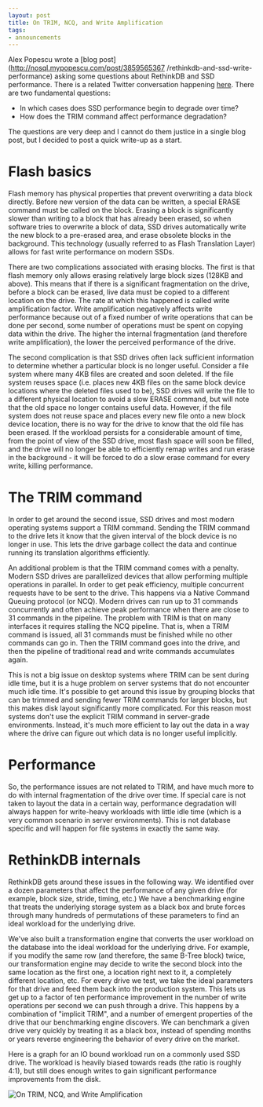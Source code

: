 ```yaml
---
layout: post
title: On TRIM, NCQ, and Write Amplification
tags:
- announcements
--- 
```


Alex Popescu wrote a [blog post](http://nosql.mypopescu.com/post/3859565367
/rethinkdb-and-ssd-write-performance) asking some questions about RethinkDB
and SSD performance. There is a related Twitter conversation happening
[here](http://twitter.theinfo.org/47379240475295745). There are two fundamental
questions:

  * In which cases does SSD performance begin to degrade over time?
  * How does the TRIM command affect performance degradation?

The questions are very deep and I cannot do them justice in a single blog
post, but I decided to post a quick write-up as a start.

# Flash basics

Flash memory has physical properties that prevent overwriting a data block
directly. Before new version of the data can be written, a special ERASE
command must be called on the block. Erasing a block is significantly slower
than writing to a block that has already been erased, so when software tries
to overwrite a block of data, SSD drives automatically write the new block to
a pre-erased area, and erase obsolete blocks in the background. This
technology (usually referred to as Flash Translation Layer) allows for fast
write performance on modern SSDs.

There are two complications associated with erasing blocks. The first is that
flash memory only allows erasing relatively large block sizes (128KB and
above). This means that if there is a significant fragmentation on the drive,
before a block can be erased, live data must be copied to a different location
on the drive. The rate at which this happened is called write amplification
factor. Write amplification negatively affects write performance because out
of a fixed number of write operations that can be done per second, some number
of operations must be spent on copying data within the drive. The higher the
internal fragmentation (and therefore write amplification), the lower the
perceived performance of the drive.

The second complication is that SSD drives often lack sufficient information
to determine whether a particular block is no longer useful. Consider a file
system where many 4KB files are created and soon deleted. If the file system
reuses space (i.e. places new 4KB files on the same block device locations
where the deleted files used to be), SSD drives will write the file to a
different physical location to avoid a slow ERASE command, but will note that
the old space no longer contains useful data. However, if the file system does
not reuse space and places every new file onto a new block device location,
there is no way for the drive to know that the old file has been erased. If
the workload persists for a considerable amount of time, from the point of
view of the SSD drive, most flash space will soon be filled, and the drive
will no longer be able to efficiently remap writes and run erase in the
background - it will be forced to do a slow erase command for every write,
killing performance.

# The TRIM command

In order to get around the second issue, SSD drives and most modern operating
systems support a TRIM command. Sending the TRIM command to the drive lets it
know that the given interval of the block device is no longer in use. This
lets the drive garbage collect the data and continue running its translation
algorithms efficiently.

An additional problem is that the TRIM command comes with a penalty. Modern
SSD drives are parallelized devices that allow performing multiple operations
in parallel. In order to get peak efficiency, multiple concurrent requests
have to be sent to the drive. This happens via a Native Command Queuing
protocol (or NCQ). Modern drives can run up to 31 commands concurrently and
often achieve peak performance when there are close to 31 commands in the
pipeline. The problem with TRIM is that on many interfaces it requires
stalling the NCQ pipeline. That is, when a TRIM command is issued, all 31
commands must be finished while no other commands can go in. Then the TRIM
command goes into the drive, and then the pipeline of traditional read and
write commands accumulates again.

This is not a big issue on desktop systems where TRIM can be sent during idle
time, but it is a huge problem on server systems that do not encounter much
idle time. It's possible to get around this issue by grouping blocks that can
be trimmed and sending fewer TRIM commands for larger blocks, but this makes
disk layout significantly more complicated. For this reason most systems don't
use the explicit TRIM command in server-grade environments. Instead, it's much
more efficient to lay out the data in a way where the drive can figure out
which data is no longer useful implicitly.

# Performance

So, the performance issues are not related to TRIM, and have much more to do
with internal fragmentation of the drive over time. If special care is not
taken to layout the data in a certain way, performance degradation will always
happen for write-heavy workloads with little idle time (which is a very common
scenario in server environments). This is not database specific and will
happen for file systems in exactly the same way.

# RethinkDB internals

RethinkDB gets around these issues in the following way. We identified over a
dozen parameters that affect the performance of any given drive (for example,
block size, stride, timing, etc.) We have a benchmarking engine that treats
the underlying storage system as a black box and brute forces through many
hundreds of permutations of these parameters to find an ideal workload for the
underlying drive.

We've also built a transformation engine that converts the user workload on
the database into the ideal workload for the underlying drive. For example, if
you modify the same row (and therefore, the same B-Tree block) twice, our
transformation engine may decide to write the second block into the same
location as the first one, a location right next to it, a completely different
location, etc. For every drive we test, we take the ideal parameters for that
drive and feed them back into the production system. This lets us get up to a
factor of ten performance improvement in the number of write operations per
second we can push through a drive. This happens by a combination of "implicit
TRIM", and a number of emergent properties of the drive that our benchmarking
engine discovers. We can benchmark a given drive very quickly by treating it
as a black box, instead of spending months or years reverse engineering the
behavior of every drive on the market.

Here is a graph for an IO bound workload run on a commonly used SSD drive. The
workload is heavily biased towards reads (the ratio is roughly 4:1), but still
does enough writes to gain significant performance improvements from the disk.

![On TRIM, NCQ, and Write Amplification](/assets/images/blog/2011-03-15-on-trim-ncq-and-write-amplification-1.png)

